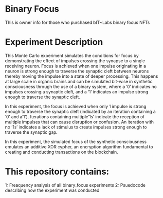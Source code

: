 # Binary Focus

This is owner info for those who purchased bIT~Labs binary focus NFTs

# Experiment Description 

This Monte Carlo experiment simulates the conditions for focus by demonstrating the effect of impulses crossing the synapse to a single receiving neuron.  Focus is achieved when one impulse originating in a neuron is strong enough to traverse the synaptic cleft between neurons thereby moving the impulse into a state of deeper processing.  This happens at large scale in organic brains and can be simulated bit-wise in synthetic consciousness through the use of a binary system, where a ‘0’ indicates no impulses crossing a synaptic cleft, and a ‘1’ indicates an impulse strong enough to traverse the synaptic cleft.

In this experiment, the focus is achieved when only 1 impulse is strong enough to traverse the synaptic cleft (indicated by an iteration containing a ‘0’ and a‘1’).  Iterations containing multiple’1s’ indicate the reception of multiple impulses that can cause disruption or confusion.  An iteration with no ‘1s’ indicates a lack of stimulus to create impulses strong enough to traverse the synaptic gap.  

In this experiment, the simulated focus of the synthetic consciousness emulates an additive XOR cypher, an encryption algorithm fundamental to creating and conducting transactions on the blockchain.

# This repository contains:
1: Freaquency analysis of all binary_focus experiments
2: Psuedocode describing how the experiment was conducted
